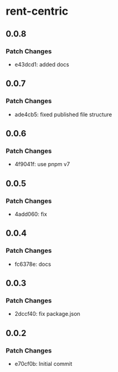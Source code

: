 # rent-centric

## 0.0.8

### Patch Changes

- e43dcd1: added docs

## 0.0.7

### Patch Changes

- ade4cb5: fixed published file structure

## 0.0.6

### Patch Changes

- 4f9041f: use pnpm v7

## 0.0.5

### Patch Changes

- 4add060: fix

## 0.0.4

### Patch Changes

- fc6378e: docs

## 0.0.3

### Patch Changes

- 2dccf40: fix package.json

## 0.0.2

### Patch Changes

- e70cf0b: Initial commit
